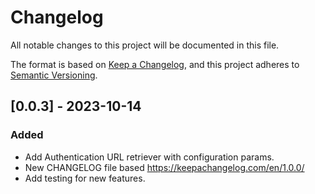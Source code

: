 # Changelog

All notable changes to this project will be documented in this file.

The format is based on [Keep a Changelog](https://keepachangelog.com/en/1.0.0/),
and this project adheres to [Semantic Versioning](https://semver.org/spec/v2.0.0.html).

## [0.0.3] - 2023-10-14

### Added
- Add Authentication URL retriever with configuration params.
- New CHANGELOG file based https://keepachangelog.com/en/1.0.0/
- Add testing for new features.